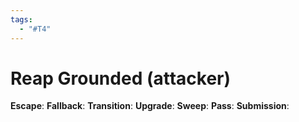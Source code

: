 ```yaml
---
tags:
  - "#T4"
---
```


# Reap Grounded (attacker)

**Escape**:
**Fallback**:
**Transition**:
**Upgrade**:
**Sweep**:
**Pass**:
**Submission**:
